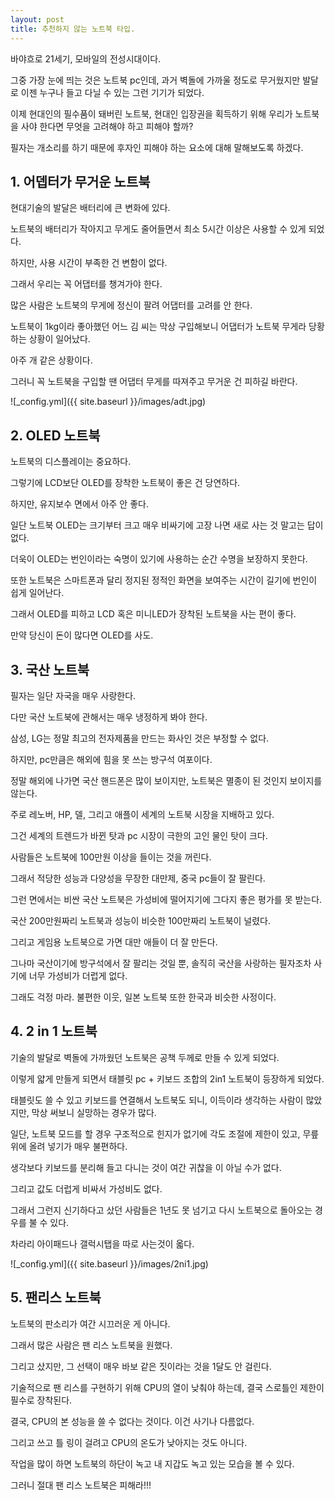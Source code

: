 ```yaml
---
layout: post
title: 추천하지 않는 노트북 타입.
---
```


바야흐로 21세기, 모바일의 전성시대이다.

그중 가장 눈에 띄는 것은 노트북 pc인데, 과거 벽돌에 가까울 정도로 무거웠지만 발달로 이젠 누구나 들고 다닐 수 있는 그런 기기가 되었다.

이제 현대인의 필수품이 돼버린 노트북, 현대인 입장권을 획득하기 위해 우리가 노트북을 사야 한다면 무엇을 고려해야 하고 피해야 할까?

필자는 개소리를 하기 때문에 후자인 피해야 하는 요소에 대해 말해보도록 하겠다. 


<h2>1. 어뎁터가 무거운 노트북</h2>

현대기술의 발달은 배터리에 큰 변화에 있다.

노트북의 배터리가 작아지고 무게도 줄어들면서 최소 5시간 이상은 사용할 수 있게 되었다.

하지만, 사용 시간이 부족한 건 변함이 없다.

그래서 우리는 꼭 어댑터를 챙겨가야 한다.

많은 사람은 노트북의 무게에 정신이 팔려 어댑터를 고려를 안 한다.

노트북이 1kg이라 좋아했던 어느 김 씨는 막상 구입해보니 어댑터가 노트북 무게라 당황하는 상황이 일어났다.

아주 개 같은 상황이다.

그러니 꼭 노트북을 구입할 땐 어댑터 무게를 따져주고 무거운 건 피하길 바란다.

![_config.yml]({{ site.baseurl }}/images/adt.jpg)




<h2>2. OLED 노트북</h2>

노트북의 디스플레이는 중요하다. 

그렇기에 LCD보단 OLED를 장착한 노트북이 좋은 건 당연하다.

하지만, 유지보수 면에서 아주 안 좋다.

일단 노트북 OLED는 크기부터 크고 매우 비싸기에 고장 나면 새로 사는 것 말고는 답이 없다. 

더욱이 OLED는 번인이라는 숙명이 있기에 사용하는 순간 수명을 보장하지 못한다.

또한 노트북은 스마트폰과 달리 정지된 정적인 화면을 보여주는 시간이 길기에 번인이 쉽게 일어난다.  

그래서 OLED를 피하고 LCD 혹은 미니LED가 장착된 노트북을 사는 편이 좋다.

만약 당신이 돈이 많다면 OLED를 사도.


<h2>3. 국산 노트북</h2>

필자는 일단 자국을 매우 사랑한다.

다만 국산 노트북에 관해서는 매우 냉정하게 봐야 한다.

삼성, LG는 정말 최고의 전자제품을 만드는 화사인 것은 부정할 수 없다.

하지만, pc만큼은 해외에 힘을 못 쓰는 방구석 여포이다.

정말 해외에 나가면 국산 핸드폰은 많이 보이지만, 노트북은 멸종이 된 것인지 보이지를 않는다.

주로 레노버, HP, 델, 그리고 애플이 세계의 노트북 시장을 지배하고 있다.

그건 세계의 트렌드가 바뀐 탓과 pc 시장이 극한의 고인 물인 탓이 크다.

사람들은 노트북에 100만원 이상을 들이는 것을 꺼린다.

그래서 적당한 성능과 다양성을 무장한 대만제, 중국 pc들이 잘 팔린다.

그런 면에서는 비싼 국산 노트북은 가성비에 떨어지기에 그다지 좋은 평가를 못 받는다.

국산 200만원짜리 노트북과 성능이 비슷한 100만짜리 노트북이 널렸다.

그리고 게임용 노트북으로 가면 대만 애들이 더 잘 만든다.

그나마 국산이기에 방구석에서 잘 팔리는 것일 뿐, 솔직히 국산을 사랑하는 필자조차 사기에 너무 가성비가 더럽게 없다.

그래도 걱정 마라. 불편한 이웃, 일본 노트북 또한 한국과 비슷한 사정이다.




<h2>4. 2 in 1 노트북</h2>

기술의 발달로 벽돌에 가까웠던 노트북은 공책 두께로 만들 수 있게 되었다.

이렇게 얇게 만들게 되면서 태블릿 pc + 키보드 조합의 2in1 노트북이 등장하게 되었다.

태블릿도 쓸 수 있고 키보드를 연결해서 노트북도 되니, 이득이라 생각하는 사람이 많았지만, 막상 써보니 실망하는 경우가 많다.

일단, 노트북 모드를 할 경우 구조적으로 힌지가 없기에 각도 조절에 제한이 있고, 무릎 위에 올려 넣기가 매우 불편하다.

생각보다 키보드를 분리해 들고 다니는 것이 여간 귀찮을 이 아닐 수가 없다.

그리고 값도 더럽게 비싸서 가성비도 없다. 

그래서 그런지 신기하다고 샀던 사람들은 1년도 못 넘기고 다시 노트북으로 돌아오는 경우를 불 수 있다.   

차라리 아이패드나 갤럭시탭을 따로 사는것이 옯다.

![_config.yml]({{ site.baseurl }}/images/2ni1.jpg)




<h2>5. 팬리스 노트북</h2>

노트북의 판소리가 여간 시끄러운 게 아니다.

그래서 많은 사람은 팬 리스 노트북을 원했다.

그리고 샀지만, 그 선택이 매우 바보 같은 짓이라는 것을 1달도 안 걸린다.

기술적으로 팬 리스를 구현하기 위해 CPU의 열이 낮춰야 하는데, 결국 스로틀인 제한이 필수로 장착된다.

결국, CPU의 본 성능을 쓸 수 없다는 것이다. 이건 사기나 다름없다.

그리고 쓰고 틀 링이 걸려고 CPU의 온도가 낮아지는 것도 아니다.

작업을 많이 하면 노트북의 하단이 녹고 내 지갑도 녹고 있는 모습을 볼 수 있다.

그러니 절대 팬 리스 노트북은 피해라!!!